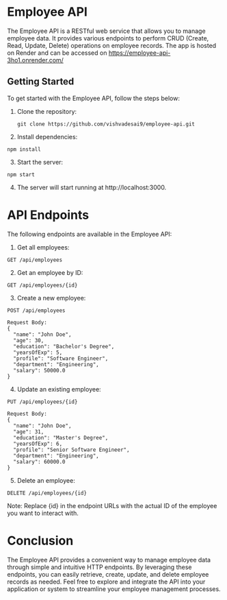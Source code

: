 # Employee API

The Employee API is a RESTful web service that allows you to manage employee data. It provides various endpoints to perform CRUD (Create, Read, Update, Delete) operations on employee records. The app is hosted on Render and can be accessed on https://employee-api-3ho1.onrender.com/

## Getting Started

To get started with the Employee API, follow the steps below:

1. Clone the repository:

   ```shell
   git clone https://github.com/vishvadesai9/employee-api.git
   ```
  
2. Install dependencies:
  ```shell
  npm install
  ```

3. Start the server:
  ```shell
  npm start
  ```

4. The server will start running at http://localhost:3000.


# API Endpoints

The following endpoints are available in the Employee API:

1. Get all employees:
  ```code
  GET /api/employees
  ```

2. Get an employee by ID:
  ```code
  GET /api/employees/{id}
  ```

3. Create a new employee:
  ```code
  POST /api/employees

  Request Body:
  {
    "name": "John Doe",
    "age": 30,
    "education": "Bachelor's Degree",
    "yearsOfExp": 5,
    "profile": "Software Engineer",
    "department": "Engineering",
    "salary": 50000.0
  }

  ```

4. Update an existing employee:
  ```code
  PUT /api/employees/{id}

  Request Body:
  {
    "name": "John Doe",
    "age": 31,
    "education": "Master's Degree",
    "yearsOfExp": 6,
    "profile": "Senior Software Engineer",
    "department": "Engineering",
    "salary": 60000.0
  }

  ```

5. Delete an employee:
  ```code
  DELETE /api/employees/{id}
  ```

Note: Replace {id} in the endpoint URLs with the actual ID of the employee you want to interact with.

# Conclusion
The Employee API provides a convenient way to manage employee data through simple and intuitive HTTP endpoints. By leveraging these endpoints, you can easily retrieve, create, update, and delete employee records as needed. Feel free to explore and integrate the API into your application or system to streamline your employee management processes.


